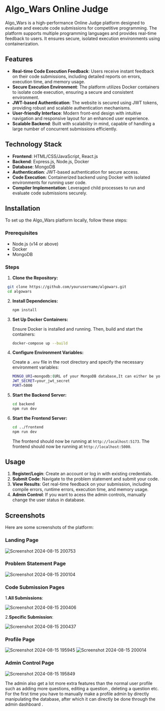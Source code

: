 
# Algo_Wars Online Judge

Algo_Wars is a high-performance Online Judge platform designed to evaluate and execute code submissions for competitive programming. The platform supports multiple programming languages and provides real-time feedback to users. It ensures secure, isolated execution environments using containerization.

## Features

- **Real-time Code Execution Feedback**: Users receive instant feedback on their code submissions, including detailed reports on errors, execution time, and memory usage.
- **Secure Execution Environment**: The platform utilizes Docker containers to isolate code execution, ensuring a secure and consistent environment.
- **JWT-based Authentication**: The website is secured using JWT tokens, providing robust and scalable authentication mechanisms.
- **User-friendly Interface**: Modern front-end design with intuitive navigation and responsive layout for an enhanced user experience.
- **Scalable Backend**: Built with scalability in mind, capable of handling a large number of concurrent submissions efficiently.

## Technology Stack

- **Frontend**: HTML/CSS/JavaScript, React.js
- **Backend**: Express.js, Node.js, Docker
- **Database**: MongoDB
- **Authentication**: JWT-based authentication for secure access.
- **Code Execution**: Containerized backend using Docker with isolated environments for running user code.
- **Compiler Implementation**: Leveraged child processes to run and evaluate code submissions securely.

## Installation

To set up the Algo_Wars platform locally, follow these steps:

### Prerequisites

- Node.js (v14 or above)
- Docker
- MongoDB

### Steps

1. **Clone the Repository:**

  ```bash
   git clone https://github.com/yourusername/algowars.git
   cd algowars
   ```
2. **Install Dependencies:**

   ```bash
   npm install
   ```

3. **Set Up Docker Containers:**

   Ensure Docker is installed and running. Then, build and start the containers:

   ```bash
   docker-compose up --build
   ```

4. **Configure Environment Variables:**

   Create a `.env` file in the root directory and specify the necessary environment variables:

   ```bash
   MONGO_URI=mongodb:(URL of your MongoDB database,It can either be you local database or you can you MongoDB Atlas)
   JWT_SECRET=your_jwt_secret
   PORT=5000
   ```
   

5. **Start the Backend Server:**

   ```bash
   cd backend
   npm run dev
   ```
6. **Start the Frontend Server:**

   ```bash
   cd ../frontend
   npm run dev
   ```

   The frontend should now be running at `http://localhost:5173`.
   The frontend should now be running at `http://localhost:5000`.




## Usage

1. **Register/Login**: Create an account or log in with existing credentials.
2. **Submit Code**: Navigate to the problem statement and submit your code.
3. **View Results**: Get real-time feedback on your submission, including compile errors, runtime errors, execution time, and memory usage.
4. **Admin Control**: If you want to acess the admin controls, manually change the user status in database.

## Screenshots

Here are some screenshots of the platform:


### Landing Page

![Screenshot 2024-08-15 200753](https://github.com/user-attachments/assets/8998cdff-06b8-4c7d-befc-b2c6425c1d91)


### Problem Statement Page

![Screenshot 2024-08-15 200104](https://github.com/user-attachments/assets/7669a100-9d8a-4cbe-80eb-a988595bd37f)


### Code Submission Pages

1.**All Submissions**:

![Screenshot 2024-08-15 200406](https://github.com/user-attachments/assets/1ecf31af-adae-4bd8-b8ef-30bd4a02a8cb)

2.**Specific Submission**:

![Screenshot 2024-08-15 200437](https://github.com/user-attachments/assets/0d300b5b-fc94-4036-9cd2-f14137c66e3c)

### Profile Page

![Screenshot 2024-08-15 195945](https://github.com/user-attachments/assets/d96f8547-795e-41e7-9db7-03b1e3b4a4c8)
![Screenshot 2024-08-15 200014](https://github.com/user-attachments/assets/fcc4b3c8-0282-4207-aec7-18a0cea30c1e)

### Admin Control Page

![Screenshot 2024-08-15 195849](https://github.com/user-attachments/assets/20326a20-d3d9-4264-a13c-e7a887728cbf)

The admin also get a lot more extra features than the normal user profile such as adding more questions, editing a question , deleting a question etc. 
For the first time you have to manually make a profile admin by directly manipulating the database, after which it can directly be done through the
admin dashboard .





